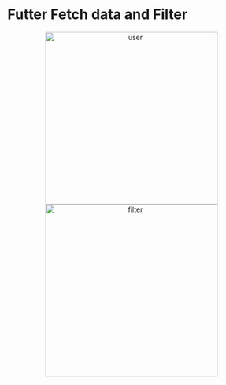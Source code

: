 <h1>Futter Fetch data and Filter
</h1>
<p align="center">
  <img src="https://github.com/ton4023/flutter_fetch_data/blob/main/screen/image1.png" width="350" title="user">
  <img src="https://github.com/ton4023/flutter_fetch_data/blob/main/screen/image2.png" width="350" alt="filter">
</p>
